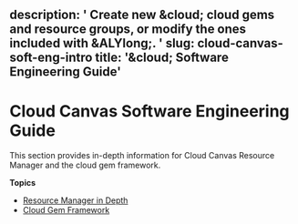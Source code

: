description: ' Create new &cloud; cloud gems and resource groups, or modify the ones
  included with &ALYlong;. '
slug: cloud-canvas-soft-eng-intro
title: '&cloud; Software Engineering Guide'
---
# Cloud Canvas Software Engineering Guide<a name="cloud-canvas-soft-eng-intro"></a>

This section provides in\-depth information for Cloud Canvas Resource Manager and the cloud gem framework\.

**Topics**
+ [Resource Manager in Depth](cloud-canvas-resource-manager-in-depth.md)
+ [Cloud Gem Framework](cloud-canvas-cloud-gem-framework-intro.md)